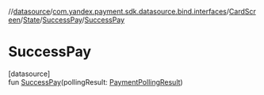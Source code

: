 //[datasource](../../../../../index.md)/[com.yandex.payment.sdk.datasource.bind.interfaces](../../../index.md)/[CardScreen](../../index.md)/[State](../index.md)/[SuccessPay](index.md)/[SuccessPay](-success-pay.md)

# SuccessPay

[datasource]\
fun [SuccessPay](-success-pay.md)(pollingResult: [PaymentPollingResult](../../../../../../core/core/com.yandex.payment.sdk.core.data/-payment-polling-result/index.md))
